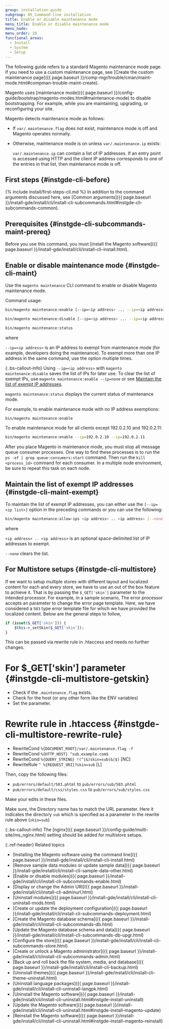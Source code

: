 ```yaml
---
group: installation-guide
subgroup: 05_Command-line installation
title: Enable or disable maintenance mode
menu_title: Enable or disable maintenance mode
menu_node:
menu_order: 10
functional_areas:
  - Install
  - System
  - Setup
---
```


The following guide refers to a standard Magento maintenance mode page. If you need to use a custom maintenance page, see [Create the custom maintenance page]({{ page.baseurl }}/comp-mgr/trouble/cman/maint-mode.html#compman-trouble-maint-create).

Magento uses [maintenance mode]({{ page.baseurl }}/config-guide/bootstrap/magento-modes.html#maintenance-mode) to disable bootstrapping. For example, while you are maintaining, upgrading, or reconfiguring your site.

Magento detects maintenance mode as follows:

*  If `var/.maintenance.flag` does not exist, maintenance mode is off and Magento operates normally.
*  Otherwise, maintenance mode is on unless `var/.maintenance.ip` exists:

   `var/.maintenance.ip` can contain a list of IP addresses. If an entry point is accessed using HTTP and the client IP address corresponds to one of the entries in that list, then maintenance mode is off.

## First steps {#instgde-cli-before}
{% include install/first-steps-cli.md %}
In addition to the command arguments discussed here, see [Common arguments]({{ page.baseurl }}/install-gde/install/cli/install-cli-subcommands.html#instgde-cli-subcommands-common).

## Prerequisites {#instgde-cli-subcommands-maint-prereq}

Before you use this command, you must [install the Magento software]({{ page.baseurl }}/install-gde/install/cli/install-cli-install.html).

## Enable or disable maintenance mode {#instgde-cli-maint}

Use the `magento maintenance` CLI command to enable or disable Magento maintenance mode.

Command usage:

```bash
bin/magento maintenance:enable [--ip=<ip address> ... --ip=<ip address>] | [ip=none]
```

```bash
bin/magento maintenance:disable [--ip=<ip address> ... --ip=<ip address>] | [ip=none]
```

```bash
bin/magento maintenance:status
```

where

`--ip=<ip address>` is an IP address to exempt from maintenance mode (for example, developers doing the maintenance). To exempt more than one IP address in the same command, use the option multiple times.

{:.bs-callout-info}
Using `--ip=<ip address>` with `magento maintenance:disable` saves the list of IPs for later use. To clear the list of exempt IPs, use `magento maintenance:enable --ip=none` or see [Maintain the list of exempt IP addresses](#instgde-cli-maint-exempt).

`magento maintenance:status` displays the current status of maintenance mode.

For example, to enable maintenance mode with no IP address exemptions:

```bash
bin/magento maintenance:enable
```

To enable maintenance mode for all clients except 192.0.2.10 and 192.0.2.11:

```bash
bin/magento maintenance:enable --ip=192.0.2.10 --ip=192.0.2.11
```

After you place Magento in maintenance mode, you must stop all message queue consumer processes. One way to find these processes is to run the `ps -ef | grep queue:consumers:start` command. Then run the `kill <process_id>` command for each consumer. In a multiple node environment, be sure to repeat this task on each node.

## Maintain the list of exempt IP addresses {#instgde-cli-maint-exempt}

To maintain the list of exempt IP addresses, you can either use the `[--ip=<ip list>]` option in the preceding commands or you can use the following:

```bash
bin/magento maintenance:allow-ips <ip address> .. <ip address> [--none]
```

where

`<ip address> .. <ip address>` is an optional space-delimited list of IP addresses to exempt.

`--none` clears the list.

## For Multistore setups {#instgde-cli-multistore}

If we want to setup multiple stores with different layout and localized content for each and every store, we have to use an out of the box feature to achieve it. That is by passing the `$_GET['skin']` parameter to the intended processor. For example, in a sample scenario, The error processor accepts an parameter to change the error page template. Here, we have considered a `503` type error template file for which we have provided the localized content. Below are the general steps to follow,

```php
if (isset($_GET['skin'])) {
    $this->_setSkin($_GET['skin']);
}
```

This can be passed via rewrite rule in .htaccess and needs no further changes.

# For $_GET['skin'] parameter {#instgde-cli-multistore-getskin}

*  Check if the `.maintenance.flag` exists.
*  Check for the host (or any other form like the ENV variables)
*  Set the parameter.

# Rewrite rule in .htaccess {#instgde-cli-multistore-rewrite-rule}

*  RewriteCond `%{DOCUMENT_ROOT}/var/.maintenance.flag -f`
*  RewriteCond `%{HTTP_HOST} ^sub.example.com$`
*  RewriteCond `%{QUERY_STRING} !(^|&)skin=sub(&|$)` [NC]
*  RewriteRule `^ %{REQUEST_URI}?skin=sub` [L]

Then, copy the following files:

*  `pub/errors/default/503.phtml` to `pub/errors/sub/503.phtml`
*  `pub/errors/default/css/styles.css` to `pub/errors/sub/styles.css`

Make your edits in these files.

Make sure, the Directory name has to match the URL parameter. Here it indicates the directory `sub` which is specified as a parameter in the rewrite rule above (`skin=sub`)

{:.bs-callout-info}
The [nginx]({{ page.baseurl }}/config-guide/multi-site/ms_nginx.html) setting should be added for multistore setups.

{:.ref-header}
Related topics

*  [Installing the Magento software using the command line]({{ page.baseurl }}/install-gde/install/cli/install-cli-install.html)
*  [Remove sample data modules or update sample data]({{ page.baseurl }}/install-gde/install/cli/install-cli-sample-data-other.html)
*  [Enable or disable modules]({{ page.baseurl }}/install-gde/install/cli/install-cli-subcommands-enable.html)
*  [Display or change the Admin URI]({{ page.baseurl }}/install-gde/install/cli/install-cli-adminurl.html)
*  [Uninstall modules]({{ page.baseurl }}/install-gde/install/cli/install-cli-uninstall-mods.html)
*  [Create or update the deployment configuration]({{ page.baseurl }}/install-gde/install/cli/install-cli-subcommands-deployment.html)
*  [Create the Magento database schema]({{ page.baseurl }}/install-gde/install/cli/install-cli-subcommands-db.html)
*  [Update the Magento database schema and data]({{ page.baseurl }}/install-gde/install/cli/install-cli-subcommands-db-upgr.html)
*  [Configure the store]({{ page.baseurl }}/install-gde/install/cli/install-cli-subcommands-store.html)
*  [Create or unlock a Magento administrator]({{ page.baseurl }}/install-gde/install/cli/install-cli-subcommands-admin.html)
*  [Back up and roll back the file system, media, and database]({{ page.baseurl }}/install-gde/install/cli/install-cli-backup.html)
*  [Uninstall themes]({{ page.baseurl }}/install-gde/install/cli/install-cli-theme-uninstall.html)
*  [Uninstall language packages]({{ page.baseurl }}/install-gde/install/cli/install-cli-uninstall-langpk.html)
*  [Uninstall the Magento software]({{ page.baseurl }}/install-gde/install/cli/install-cli-uninstall.html#instgde-install-uninstall)
*  [Update the Magento software]({{ page.baseurl }}/install-gde/install/cli/install-cli-uninstall.html#instgde-install-magento-update)
*  [Reinstall the Magento software]({{ page.baseurl }}/install-gde/install/cli/install-cli-uninstall.html#instgde-install-magento-reinstall)
